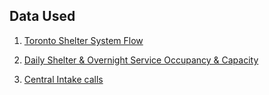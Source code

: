 ## Data Used

1. [Toronto Shelter System Flow](https://open.toronto.ca/dataset/toronto-shelter-system-flow/)

2. [Daily Shelter & Overnight Service Occupancy & Capacity](https://open.toronto.ca/dataset/daily-shelter-overnight-service-occupancy-capacity/)

3. [Central Intake calls](https://open.toronto.ca/dataset/central-intake-calls/)
